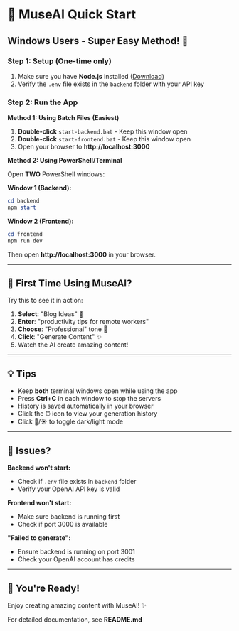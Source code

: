 # 🚀 MuseAI Quick Start

## Windows Users - Super Easy Method! 🎯

### Step 1: Setup (One-time only)

1. Make sure you have **Node.js** installed ([Download](https://nodejs.org/))
2. Verify the `.env` file exists in the `backend` folder with your API key

### Step 2: Run the App

**Method 1: Using Batch Files (Easiest)** 

1. **Double-click** `start-backend.bat` - Keep this window open
2. **Double-click** `start-frontend.bat` - Keep this window open
3. Open your browser to **http://localhost:3000**

**Method 2: Using PowerShell/Terminal**

Open **TWO** PowerShell windows:

**Window 1 (Backend):**
```powershell
cd backend
npm start
```

**Window 2 (Frontend):**
```powershell
cd frontend
npm run dev
```

Then open **http://localhost:3000** in your browser.

---

## 🎨 First Time Using MuseAI?

Try this to see it in action:

1. **Select**: "Blog Ideas" 📝
2. **Enter**: "productivity tips for remote workers"
3. **Choose**: "Professional" tone 💼
4. **Click**: "Generate Content" ✨
5. Watch the AI create amazing content!

---

## 💡 Tips

- Keep **both** terminal windows open while using the app
- Press **Ctrl+C** in each window to stop the servers
- History is saved automatically in your browser
- Click the ⏰ icon to view your generation history
- Click 🌙/☀️ to toggle dark/light mode

---

## 🐛 Issues?

**Backend won't start:**
- Check if `.env` file exists in `backend` folder
- Verify your OpenAI API key is valid

**Frontend won't start:**
- Make sure backend is running first
- Check if port 3000 is available

**"Failed to generate":**
- Ensure backend is running on port 3001
- Check your OpenAI account has credits

---

## 🎉 You're Ready!

Enjoy creating amazing content with MuseAI! ✨

For detailed documentation, see **README.md**

